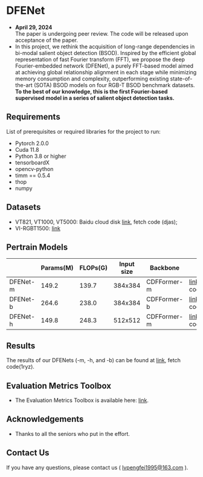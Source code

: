 # DFENet
- **April 29, 2024**  
  The paper is undergoing peer review. The code will be released upon acceptance of the paper.
- In this project, we rethink the acquisition of long-range dependencies in bi-modal salient object detection (BSOD). Inspired by the efficient global representation of fast Fourier transform (FFT), we propose the deep Fourier-embedded network (DFENet), a purely FFT-based model aimed at achieving global relationship alignment in each stage while minimizing memory consumption and complexity, outperforming existing state-of-the-art (SOTA) BSOD models on four RGB-T BSOD benchmark datasets. **To the best of our knowledge, this is the first Fourier-based supervised model in a series of salient object detection tasks.**

## Requirements

List of prerequisites or required libraries for the project to run:

- Pytorch 2.0.0
- Cuda 11.8
- Python 3.8 or higher
- tensorboardX
- opencv-python
- timm == 0.5.4
- thop
- numpy

## Datasets
- VT821, VT1000, VT5000: Baidu cloud disk [link](https://pan.baidu.com/s/1Vv6mYz4RL2VnwWwZWKLHyA), fetch code (djas); 
- VI-RGBT1500: [link](https://github.com/huanglm-me/VI-RGBT1500)
## Pertrain Models

|          |Params(M)| FLOPs(G)| Input size |  Backbone   |      |
|----------|---------|---------|------------|-------------|------|
| DFENet-m | 149.2   |  139.7  |  384x384   | CDFFormer-m | [link](https://pan.baidu.com/s/1j_u9YGr-9zwNOJHJ9WCuqQ), fetch code(kbpy) |
| DFENet-b | 264.6   |  238.0  |  384x384   | CDFFormer-b | [link](https://pan.baidu.com/s/1S23SqxzzsNj-39nkaxb7xA), fetch code(eysg) |
| DFENet-h | 149.8   |  248.3  |  512x512   | CDFFormer-m | [link](https://pan.baidu.com/s/1kaJ4ukqcfhdoq1wvq9EDeQ), fetch code(ph20) |

## Results
The results of our DFENets (-m, -h, and -b) can be found at [link](https://pan.baidu.com/s/19aWbiGBD6AqWrP0e_PwYWw), fetch code(1ryz).

## Evaluation Metrics Toolbox
- The Evaluation Metrics Toolbox is available here: [link](https://github.com/jiwei0921/Saliency-Evaluation-Toolbox).

## Acknowledgements
- Thanks to all the seniors who put in the effort.

## Contact Us
If you have any questions, please contact us ( lvpengfei1995@163.com ).

